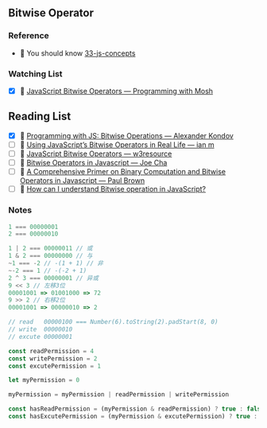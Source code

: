## Bitwise Operator

### Reference

- 📜 You should know [33-js-concepts](https://github.com/leonardomso/33-js-concepts#table-of-contents)

### Watching List

- [x] 🎥 [JavaScript Bitwise Operators — Programming with Mosh](https://www.youtube.com/watch?v=mesu75PTDC8)

## Reading List

- [x] 📜 [Programming with JS: Bitwise Operations — Alexander Kondov](https://hackernoon.com/programming-with-js-bitwise-operations-393eb0745dc4)
- [ ] 📜 [Using JavaScript’s Bitwise Operators in Real Life — ian m](https://codeburst.io/using-javascript-bitwise-operators-in-real-life-f551a731ff5)
- [ ] 📜 [JavaScript Bitwise Operators — w3resource](https://www.w3resource.com/javascript/operators/bitwise-operator.php)
- [ ] 📜 [Bitwise Operators in Javascript — Joe Cha](https://medium.com/bother7-blog/bitwise-operators-in-javascript-65c4c69be0d3)
- [ ] 📜 [A Comprehensive Primer on Binary Computation and Bitwise Operators in Javascript — Paul Brown](https://medium.com/techtrument/a-comprehensive-primer-on-binary-computation-and-bitwise-operators-in-javascript-81acf8341f04)
- [ ] 📜 [How can I understand Bitwise operation in JavaScript?](https://www.quora.com/How-can-I-understand-Bitwise-operation-in-JavaScript)

### Notes

```js
1 === 00000001
2 === 00000010

1 | 2 === 00000011 // 或
1 & 2 === 00000000 // 与
~1 === -2 // -(1 + 1) // 非
~-2 === 1 // -(-2 + 1)
2 ^ 3 === 00000001 // 异或
9 << 3 // 左移3位
00001001 => 01001000 => 72
9 >> 2 // 右移2位
00001001 => 00000010 => 2
```

```js
// read   00000100 === Number(6).toString(2).padStart(8, 0)
// write  00000010
// excute 00000001

const readPermission = 4
const writePermission = 2
const excutePermission = 1

let myPermission = 0

myPermission = myPermission | readPermission | writePermission

const hasReadPermission = (myPermission & readPermission) ? true : false // true
const hasExcutePermission = (myPermission & excutePermission) ? true : false // false
```

